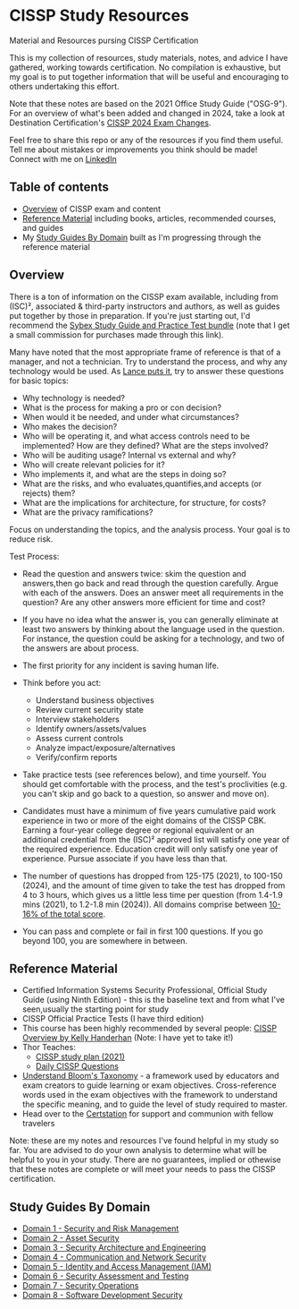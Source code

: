 # CISSP Study Resources
Material and Resources pursing CISSP Certification

This is my collection of resources, study materials, notes, and advice I have gathered, working towards certification.
No compilation is exhaustive, but my goal is to put together information that will be useful and encouraging to others undertaking this effort.

Note that these notes are based on the 2021 Office Study Guide ("OSG-9"). For an overview of what's been added and changed in 2024, take a look at Destination Certification's [CISSP 2024 Exam Changes](https://www.youtube.com/watch?v=TGWpwtTPexE).

Feel free to share this repo or any of the resources if you find them useful.
Tell me about mistakes or improvements you think should be made!
Connect with me on [LinkedIn](https://www.linkedin.com/in/jefferywmoore/)

## Table of contents
- [Overview](#overview) of CISSP exam and content
- [Reference Material](#reference-material) including books, articles, recommended courses, and guides
- My [Study Guides By Domain](#my-study-guides) built as I'm progressing through the reference material

## Overview
There is a ton of information on the CISSP exam available, including from (ISC)², associated & third-party instructors and authors, as well as guides put together by those in preparation. If you're just starting out, I'd recommend the [Sybex Study Guide and Practice Test bundle](https://amzn.to/3WpNWKM) (note that I get a small commission for purchases made through this link).

Many have noted that the most appropriate frame of reference is that of a manager, and not a technician. Try to understand the process, and why any technology would be used. As [Lance puts it](https://github.com/1337-Xtreme/awesome-CISSP-CCSP), try to answer these questions for basic topics:
- Why technology is needed?
- What is the process for making a pro or con decision?
- When would it be needed, and under what circumstances?
- Who makes the decision?
- Who will be operating it, and what access controls need to be implemented? How are they defined? What are the steps involved?
- Who will be auditing usage? Internal vs external and why?
- Who will create relevant policies for it?
- Who implements it, and what are the steps in doing so?
- What are the risks, and who evaluates,quantifies,and accepts (or rejects) them?
- What are the implications for architecture, for structure, for costs?
- What are the privacy ramifications?

Focus on understanding the topics, and the analysis process. Your goal is to reduce risk.

Test Process:
- Read the question and answers twice: skim the question and answers,then go back and read through the question carefully. Argue with each of the answers. Does an answer meet all requirements in the question? Are any other answers more efficient for time and cost?
- If you have no idea what the answer is, you can generally eliminate at least two answers by thinking about the language used in the question. For instance, the question could be asking for a technology, and two of the answers are about process.
- The first priority for any incident is saving human life.
- Think before you act: 
  - Understand business objectives
  - Review current security state
  - Interview stakeholders
  - Identify owners/assets/values
  - Assess current controls
  - Analyze impact/exposure/alternatives
  - Verify/confirm reports

- Take practice tests (see references below), and time yourself. You should get comfortable with the process, and the test's proclivities (e.g. you can't skip and go back to a question, so answer and move on).
- Candidates must have a minimum of five years cumulative paid work experience in two or more of the eight domains of the CISSP CBK. Earning a four-year college degree or regional equivalent or an additional credential from the (ISC)² approved list will satisfy one year of the required experience. Education credit will only satisfy one year of experience. Pursue associate if you have less than that.

- The number of questions has dropped from 125-175 (2021), to 100-150 (2024), and the amount of time given to take the test has dropped from 4 to 3 hours, which gives us a little less time per question (from 1.4-1.9 mins (2021), to 1.2-1.8 min (2024)). All domains comprise between [10-16% of the total score](https://www.isc2.org/Insights/2023/11/Changes-to-CISSP-Exam-Weighting).
 
- You can pass and complete or fail in first 100 questions. If you go beyond 100, you are somewhere in between.

## Reference Material
- Certified Information Systems Security Professional, Official Study Guide (using Ninth Edition) - this is the baseline text and from what I've seen,usually the starting point for study
- CISSP Official Practice Tests (I have third edition)
- This course has been highly recommended by several people: [CISSP Overview by Kelly Handerhan](https://app.cybrary.it/immersive/12270505/activity/61891) (Note: I have yet to take it!)
- Thor Teaches:
  - [CISSP study plan (2021)](https://thorteaches.com/wp-content/uploads/2021/01/ThorTeaches-CISSP-study-plan-2021.pdf)
  - [Daily CISSP Questions](https://thorteaches.com/free-daily-cissp-questions/)
- [Understand Bloom's Taxonomy](https://www.bloomstaxonomy.net/) - a framework used by educators and exam creators to guide learning or exam objectives. Cross-reference words used in the exam objectives with the framework to understand the specific meaning, and to guide the level of study required to master.
- Head over to the [Certstation](https://discord.gg/certstation) for support and communion with fellow travelers 

Note: these are my notes and resources I've found helpful in my study so far. You are advised to do your own analysis to determine what will be helpful to you in your study. There are no guarantees, implied or othewise that these notes are complete or will meet your needs to pass the CISSP certification.

## Study Guides By Domain
- [Domain 1 - Security and Risk Management](CISSP-Domain-1-Objectives.md)
- [Domain 2 - Asset Security](CISSP-Domain-2-Objectives.md)
- [Domain 3 - Security Architecture and Engineering](CISSP-Domain-3-Objectives.md) 
- [Domain 4 - Communication and Network Security](CISSP-Domain-4-Objectives.md) 
- [Domain 5 - Identity and Access Management (IAM)](CISSP-Domain-5-Objectives.md) 
- [Domain 6 - Security Assessment and Testing](CISSP-Domain-6-Objectives.md)
- [Domain 7 - Security Operations](CISSP-Domain-7-Objectives.md)
- [Domain 8 - Software Development Security](CISSP-Domain-8-Objectives.md)

